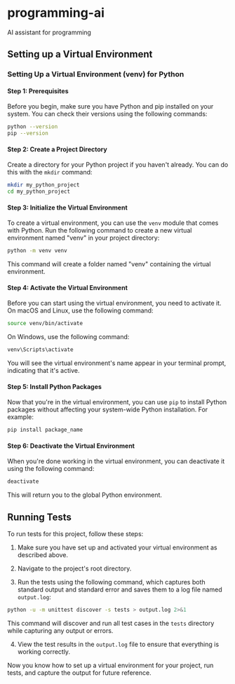 # programming-ai
AI assistant for programming

## Setting up a Virtual Environment

### Setting Up a Virtual Environment (venv) for Python

#### Step 1: Prerequisites

Before you begin, make sure you have Python and pip installed on your system. You can check their versions using the following commands:

```bash
python --version
pip --version
```

#### Step 2: Create a Project Directory

Create a directory for your Python project if you haven't already. You can do this with the `mkdir` command:

```bash
mkdir my_python_project
cd my_python_project
```

#### Step 3: Initialize the Virtual Environment

To create a virtual environment, you can use the `venv` module that comes with Python. Run the following command to create a new virtual environment named "venv" in your project directory:

```bash
python -m venv venv
```

This command will create a folder named "venv" containing the virtual environment.

#### Step 4: Activate the Virtual Environment

Before you can start using the virtual environment, you need to activate it. On macOS and Linux, use the following command:

```bash
source venv/bin/activate
```

On Windows, use the following command:

```bash
venv\Scripts\activate
```

You will see the virtual environment's name appear in your terminal prompt, indicating that it's active.

#### Step 5: Install Python Packages

Now that you're in the virtual environment, you can use `pip` to install Python packages without affecting your system-wide Python installation. For example:

```bash
pip install package_name
```

#### Step 6: Deactivate the Virtual Environment

When you're done working in the virtual environment, you can deactivate it using the following command:

```bash
deactivate
```

This will return you to the global Python environment.

## Running Tests

To run tests for this project, follow these steps:

1. Make sure you have set up and activated your virtual environment as described above.

2. Navigate to the project's root directory.

3. Run the tests using the following command, which captures both standard output and standard error and saves them to a log file named `output.log`:

```bash
python -u -m unittest discover -s tests > output.log 2>&1
```

This command will discover and run all test cases in the `tests` directory while capturing any output or errors.

4. View the test results in the `output.log` file to ensure that everything is working correctly.

Now you know how to set up a virtual environment for your project, run tests, and capture the output for future reference.
